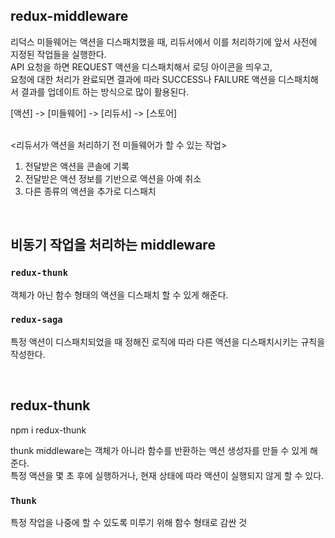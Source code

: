 ## redux-middleware

리덕스 미들웨어는 액션을 디스패치했을 때, 리듀서에서 이를 처리하기에 앞서 사전에 지정된 작업들을 실행한다.<br />
API 요청을 하면 REQUEST 액션을 디스패치해서 로딩 아이콘을 띄우고,<br />
요청에 대한 처리가 완료되면 결과에 따라 SUCCESS나 FAILURE 액션을 디스패치해서
결과를 업데이트 하는 방식으로 많이 활용된다.<br />

[액션] -> [미들웨어] -> [리듀서] -> [스토어] <br /><br />

<리듀서가 액션을 처리하기 전 미들웨어가 할 수 있는 작업>

1. 전달받은 액션을 콘솔에 기록
2. 전달받은 액션 정보를 기반으로 액션을 아예 취소
3. 다른 종류의 액션을 추가로 디스패치

<br />

## 비동기 작업을 처리하는 middleware

### `redux-thunk`

객체가 아닌 함수 형태의 액션을 디스패치 할 수 있게 해준다.

### `redux-saga`

특정 액션이 디스패치되었을 때 정해진 로직에 따라 다른 액션을 디스패치시키는 규칙을 작성한다.

<br />

## redux-thunk

npm i redux-thunk
<br/>

thunk middleware는 객체가 아니라 함수를 반환하는 액션 생성자를 만들 수 있게 해준다. <br/>
특정 액션을 몇 초 후에 실행하거나, 현재 상태에 따라 액션이 실행되지 않게 할 수 있다.

### `Thunk`

특정 작업을 나중에 할 수 있도록 미루기 위해 함수 형태로 감싼 것
